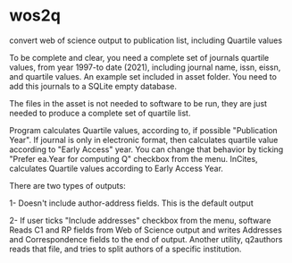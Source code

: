 # wos2q
convert web of science output to publication list, including Quartile values

To be complete and clear, you need a complete set of journals quartile values, from year 1997-to date (2021), including journal name, issn, eissn, and quartile values. An example set included in asset folder. You need to add this journals to a SQLite empty database.

The files in the asset is not needed to software to be run, they are just needed to produce a complete set of quartile list.

Program calculates Quartile values, according to, if possible "Publication Year". If journal is only in electronic format, then calculates quartile value according to "Early Access" year. You can change that behavior by ticking "Prefer ea.Year for computing Q" checkbox from the menu. InCites, calculates Quartile values according to Early Access Year.

There are two types of outputs:

1- Doesn't include author-address fields. This is the default output

2- If user ticks "Include addresses" checkbox from the menu, software Reads C1 and RP fields from Web of Science output and writes Addresses and Correspondence fields to the end of output.  Another utility, q2authors reads that file, and tries to split authors of a specific institution.
